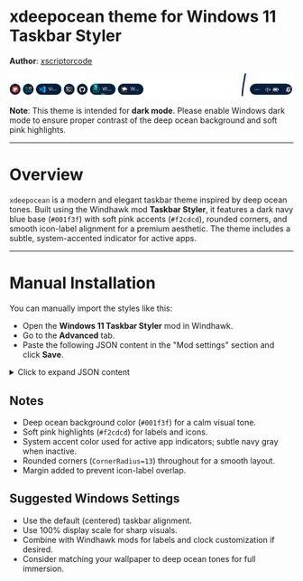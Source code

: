 #  xdeepocean theme for Windows 11 Taskbar Styler

**Author**: [xscriptorcode](https://github.com/xscriptorcode)

![Demonstration](files/xdeepocean.png)

**Note**: This theme is intended for **dark mode**. Please enable Windows dark mode to ensure proper contrast of the deep ocean background and soft pink highlights.

---

#  Overview

`xdeepocean` is a modern and elegant taskbar theme inspired by deep ocean tones. Built using the Windhawk mod **Taskbar Styler**, it features a dark navy blue base (`#001f3f`) with soft pink accents (`#f2cdcd`), rounded corners, and smooth icon-label alignment for a premium aesthetic. The theme includes a subtle, system-accented indicator for active apps.

---

#  Manual Installation

You can manually import the styles like this:

- Open the **Windows 11 Taskbar Styler** mod in Windhawk.
- Go to the **Advanced** tab.
- Paste the following JSON content in the "Mod settings" section and click **Save**.

<details>
<summary>Click to expand JSON content</summary>

```json

{
    "theme": "xdeepocean",
    "controlStyles[0].target": "Taskbar.TaskListButton",
    "controlStyles[0].styles[0]": "CornerRadius=13",
    "resourceVariables[0].variableKey": "",
    "resourceVariables[0].value": "",
    "controlStyles[1].target": "SystemTray.TextIconContent > Grid#ContainerGrid > SystemTray.AdaptiveTextBlock#Base > TextBlock#InnerTextBlock",
    "controlStyles[1].styles[0]": "FontSize=16",
    "controlStyles[1].styles[1]": "Foreground=#f2cdcd",
    "controlStyles[2].target": "SystemTray.NotifyIconView#NotifyItemIcon",
    "controlStyles[2].styles[0]": "MinWidth=25",
    "controlStyles[3].target": "SystemTray.OmniButton#ControlCenterButton > Grid > ContentPresenter > ItemsPresenter > StackPanel > ContentPresenter[1] > SystemTray.IconView > Grid > Grid",
    "controlStyles[3].styles[0]": "Visibility=Collapsed",
    "controlStyles[4].target": "SystemTray.TextIconContent > Grid#ContainerGrid",
    "controlStyles[4].styles[0]": "Padding=2",
    "controlStyles[5].target": "SystemTray.ChevronIconView",
    "controlStyles[5].styles[0]": "MinWidth=27",
    "controlStyles[6].target": "SystemTray.OmniButton#NotificationCenterButton > Grid > ContentPresenter > ItemsPresenter > StackPanel > ContentPresenter > SystemTray.IconView#SystemTrayIcon > Grid > Grid > SystemTray.TextIconContent",
    "controlStyles[6].styles[0]": "Visibility=Collapsed",
    "controlStyles[7].target": "Taskbar.TaskListLabeledButtonPanel > Border#BackgroundElement",
    "controlStyles[7].styles[0]": "Background=#001f3f",
    "controlStyles[7].styles[1]": "CornerRadius=13",
    "controlStyles[8].target": "Grid#SystemTrayFrameGrid",
    "controlStyles[8].styles[0]": "Background=#001f3f",
    "controlStyles[8].styles[1]": "CornerRadius=13",
    "controlStyles[8].styles[2]": "Margin=0,5,4,5",
    "controlStyles[8].styles[3]": "Padding=2,0,-18,0",
    "controlStyles[9].target": "Taskbar.TaskListLabeledButtonPanel@CommonStates > Rectangle#RunningIndicator",
    "controlStyles[9].styles[0]": "Height=27",
    "controlStyles[9].styles[1]": "RadiusX=13",
    "controlStyles[9].styles[2]": "RadiusY=13",
    "controlStyles[9].styles[3]": "StrokeThickness=0",
    "controlStyles[9].styles[4]": "Stroke@InactivePointerOver=Transparent",
    "controlStyles[9].styles[5]": "Stroke@InactivePressed=Transparent",
    "controlStyles[9].styles[6]": "Stroke@ActiveNormal=Transparent",
    "controlStyles[9].styles[7]": "Stroke@ActivePointerOver=Transparent",
    "controlStyles[9].styles[8]": "Stroke@ActivePressed=Transparent",
    "controlStyles[9].styles[9]": "Fill=Transparent",
    "controlStyles[10].target": "SystemTray.ImageIconContent > Grid#ContainerGrid > Image",
    "controlStyles[10].styles[0]": "Width=13",
    "controlStyles[11].target": "SystemTray.TextIconContent > Grid#ContainerGrid > SystemTray.AdaptiveTextBlock#Base > TextBlock#InnerTextBlock",
    "controlStyles[11].styles[0]": "FontSize=13",
    "controlStyles[11].styles[1]": "Foreground=#f2cdcd",
    "controlStyles[12].target": "TextBlock#LabelControl",
    "controlStyles[12].styles[0]": "FontFamily=Segoe UI Medium",
    "controlStyles[12].styles[1]": "Foreground=#f2cdcd",
    "controlStyles[13].target": "Taskbar.ExperienceToggleButton#LaunchListButton[AutomationProperties.AutomationId=StartButton]",
    "controlStyles[13].styles[0]": "Visibility=Visible",
    "controlStyles[14].target": "Windows.UI.Xaml.Controls.TextBlock#InnerTextBlock[Text=]",
    "controlStyles[14].styles[0]": "Text=",
    "controlStyles[14].styles[1]": "Foreground=#f2cdcd",
    "controlStyles[15].target": "Rectangle#BackgroundFill",
    "controlStyles[15].styles[0]": "Fill=Transparent",
    "controlStyles[16].target": "Rectangle#BackgroundStroke",
    "controlStyles[16].styles[0]": "Fill=Transparent",
    "controlStyles[17].target": "TextBlock#LabelControl",
    "controlStyles[17].styles[0]": "Foreground=#f2cdcd",
    "controlStyles[18].target": "SystemTray.TextIconContent > Grid#ContainerGrid > SystemTray.AdaptiveTextBlock#Base > TextBlock#InnerTextBlock",
    "controlStyles[18].styles[0]": "Foreground=#f2cdcd"
}

```
</details>

##  Notes

- Deep ocean background color (`#001f3f`) for a calm visual tone.
- Soft pink highlights (`#f2cdcd`) for labels and icons.
- System accent color used for active app indicators; subtle navy gray when inactive.
- Rounded corners (`CornerRadius=13`) throughout for a smooth layout.
- Margin added to prevent icon-label overlap.

##  Suggested Windows Settings

- Use the default (centered) taskbar alignment.
- Use 100% display scale for sharp visuals.
- Combine with Windhawk mods for labels and clock customization if desired.
- Consider matching your wallpaper to deep ocean tones for full immersion.